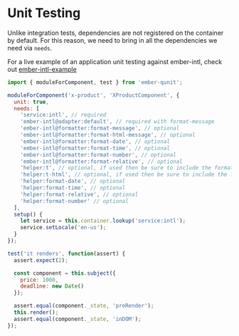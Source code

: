 
Unit Testing
==============================================================================

Unlike integration tests, dependencies are not registered on the container by
default.  For this reason, we need to bring in all the dependencies we need
via `needs`.

For a live example of an application unit testing against ember-intl, check
out [ember-intl-example](https://github.com/jasonmit/ember-intl-example/tree/master/tests)

```js
import { moduleForComponent, test } from 'ember-qunit';

moduleForComponent('x-product', 'XProductComponent', {
  unit: true,
  needs: [
    'service:intl', // required
    'ember-intl@adapter:default', // required with format-message
    'ember-intl@formatter:format-message', // optional
    'ember-intl@formatter:format-html-message', // optional
    'ember-intl@formatter:format-date', // optional
    'ember-intl@formatter:format-time', // optional
    'ember-intl@formatter:format-number', // optional
    'ember-intl@formatter:format-relative', // optional
    'helper:t', // optional, if used then be sure to include the format-message formatter above
    'helper:t-html', // optional, if used then be sure to include the format-html-message formatter above
    'helper:format-date', // optional
    'helper:format-time', // optional
    'helper:format-relative', // optional
    'helper:format-number' // optional
  ],
  setup() {
    let service = this.container.lookup('service:intl');
    service.setLocale('en-us');
  }
});

test('it renders', function(assert) {
  assert.expect(2);

  const component = this.subject({
    price: 1000,
    deadline: new Date()
  });

  assert.equal(component._state, 'preRender');
  this.render();
  assert.equal(component._state, 'inDOM');
});
```

